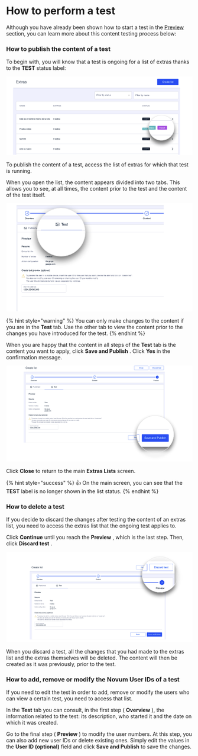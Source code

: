 How to perform a test
=====================

Although you have already been shown how to start a test in the [Preview](como-crear-una-lista/vista-previa.md#como-crear-un-test) section, you can learn more about this content testing process below:

### How to publish the content of a test

To begin with, you will know that a test is ongoing for a list of extras thanks to the **TEST** status label:

![](.gitbook/assets/test_tag.png)

To publish the content of a test, access the list of extras for which that test is running.

When you open the list, the content appears divided into two tabs. This allows you to see, at all times, the content prior to the test and the content of the test itself.

![](.gitbook/assets/Test_tab.png)

\{% hint style="warning" %\}
You can only make changes to the content if you are in the **Test** tab. Use the other tab to view the content prior to the changes you have introduced for the test. 
\{% endhint %\}

When you are happy that the content in all steps of the **Test** tab is the content you want to apply, click **Save and Publish** . Click **Yes** in the confirmation message.

![](.gitbook/assets/SavePublish.png)

Click **Close** to return to the main **Extras Lists** screen.

\{% hint style="success" %\}
:thumbsup: On the main screen, you can see that the **TEST** label is no longer shown in the list status.
\{% endhint %\}

### How to delete a test

If you decide to discard the changes after testing the content of an extras list, you need to access the extras list that the ongoing test applies to.

Click **Continue** until you reach the **Preview** , which is the last step. Then, click **Discard test** .

![](.gitbook/assets/DescartarTest.png)

When you discard a test, all the changes that you had made to the extras list and the extras themselves will be deleted. The content will then be created as it was previously, prior to the test.

### How to add, remove or modify the Novum User IDs of a test

If you need to edit the test in order to add, remove or modify the users who can view a certain test, you need to access that list.

In the **Test** tab you can consult, in the first step \( **Overview** \), the information related to the test: its description, who started it and the date on which it was created.

Go to the final step \( **Preview** \) to modify the user numbers. At this step, you can also add new user IDs or delete existing ones. Simply edit the values in the **User ID \(optional\)** field and click **Save and Publish** to save the changes.

